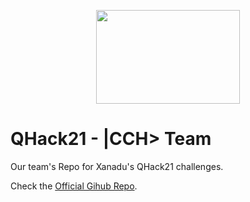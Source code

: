 <p align="center">
  <img width="230" height="150" src="https://github.com/Inigoliz/QHack21_CCH/blob/main/logo.png">
</p>

# QHack21 - |CCH> Team
Our team's Repo for Xanadu's QHack21 challenges.

Check the [Official Gihub Repo](https://github.com/XanaduAI/QHACK).
